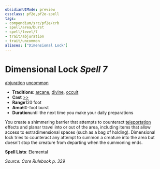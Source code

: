 ```yaml
---
obsidianUIMode: preview
cssclass: pf2e,pf2e-spell
tags:
- compendium/src/pf2e/crb
- spell/area/burst
- spell/level/7
- trait/abjuration
- trait/uncommon
aliases: ["Dimensional Lock"]
---
```

# Dimensional Lock *Spell 7*   
[abjuration](/rules/traits/abjuration.md)  [uncommon](/rules/traits/uncommon.md)  

- **Traditions**: [arcane](/rules/traits/arcane.md), [divine](/rules/traits/divine.md), [occult](/rules/traits/occult.md)
- **Cast** [>>](/rules/core-rulebook/chapter-9-playing-the-game.md#Actions "Two-Action") 
- **Range**120 foot
- **Area**60-foot burst
- **Duration**until the next time you make your daily preparations

You create a shimmering barrier that attempts to counteract [teleportation](/rules/traits/teleportation.md) effects and planar travel into or out of the area, including items that allow access to extradimensional spaces (such as a bag of holding). Dimensional lock tries to counteract any attempt to summon a creature into the area but doesn't stop the creature from departing when the summoning ends.

**Spell Lists**: Elemental

*Source: Core Rulebook p. 329*